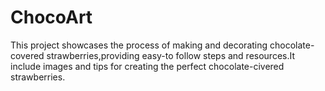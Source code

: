 # ChocoArt
This project showcases the process of making and decorating chocolate-covered strawberries,providing easy-to follow steps and resources.It include images and tips for creating the perfect chocolate-civered strawberries.
